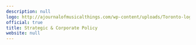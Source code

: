 ```yaml
---
description: null
logo: http://ajournalofmusicalthings.com/wp-content/uploads/Toronto-logo.png
official: true
title: Strategic & Corporate Policy
website: null
---
```

